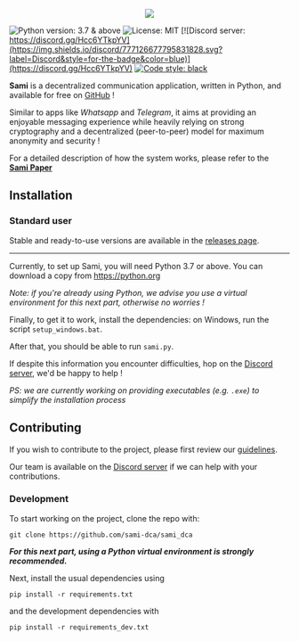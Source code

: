 <p align="center">
    <img src="https://gravatar.com/avatar/3c7bb98e5004a55cd6d0c990bfb6d0c9?s=512" />
</p>

![Python version: 3.7 & above](https://img.shields.io/badge/python-3.7+-brightgreen?style=for-the-badge)
![License: MIT](https://img.shields.io/github/license/sami-dca/sami_dca?style=for-the-badge)
[![Discord server: https://discord.gg/Hcc6YTkpYV](https://img.shields.io/discord/777126677795831828.svg?label=Discord&style=for-the-badge&color=blue)](https://discord.gg/Hcc6YTkpYV)
[![Code style: black](https://img.shields.io/badge/code%20style-black-000000.svg?style=for-the-badge)](https://github.com/psf/black)

**Sami** is a decentralized communication application, written in Python,
and available for free on [GitHub](https://github.com/sami-dca/sami_dca) !

Similar to apps like *Whatsapp* and *Telegram*, it aims at providing an enjoyable
messaging experience while heavily relying on strong cryptography and a 
decentralized (peer-to-peer) model for maximum anonymity and security !

For a detailed description of how the system works,
please refer to the **[Sami Paper](./PAPER.md)**

## Installation

### Standard user

Stable and ready-to-use versions are available in the 
[releases page](https://github.com/sami-dca/sami_dca/releases).

<hr />

Currently, to set up Sami, you will need Python 3.7 or above.
You can download a copy from https://python.org

*Note: if you're already using Python, we advise you use a virtual environment 
for this next part, otherwise no worries !*

Finally, to get it to work, install the dependencies: on Windows, 
run the script ``setup_windows.bat``.

After that, you should be able to run `sami.py`.

If despite this information you encounter difficulties, hop on the [Discord
server](https://discord.gg/Hcc6YTkpYV), we'd be happy to help !

*PS: we are currently working on providing executables (e.g. `.exe`) to 
simplify the installation process*

## Contributing

If you wish to contribute to the project, please first review our 
[guidelines](https://github.com/sami-dca/sami_dca/blob/master/CONTRIBUTING.md).

Our team is available on the [Discord server](https://discord.gg/Hcc6YTkpYV)
if we can help with your contributions.

### Development

To start working on the project, clone the repo with:

    git clone https://github.com/sami-dca/sami_dca

***For this next part, using a Python virtual environment is strongly recommended.***

Next, install the usual dependencies using

    pip install -r requirements.txt

and the development dependencies with

    pip install -r requirements_dev.txt
